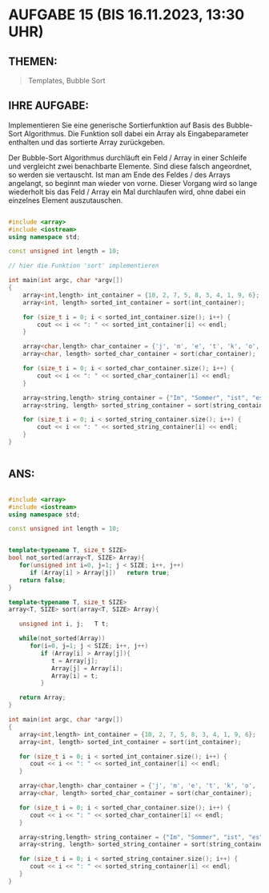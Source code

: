 # AUFGABE 15 (BIS 16.11.2023, 13:30 UHR)

## THEMEN:

> Templates, Bubble Sort

## IHRE AUFGABE:

Implementieren Sie eine generische Sortierfunktion auf Basis des Bubble-Sort Algorithmus. Die Funktion soll dabei ein Array als Eingabeparameter enthalten und das sortierte Array zurückgeben.

Der Bubble-Sort Algorithmus durchläuft ein Feld / Array in einer Schleife und vergleicht zwei benachbarte Elemente. Sind diese falsch angeordnet, so werden sie vertauscht. Ist man am Ende des Feldes / des Arrays angelangt, so beginnt man wieder von vorne. Dieser Vorgang wird so lange wiederholt bis das Feld / Array ein Mal durchlaufen wird, ohne dabei ein einzelnes Element auszutauschen.

```cpp

#include <array>
#include <iostream>
using namespace std;

const unsigned int length = 10;

// hier die Funktion 'sort' implementieren

int main(int argc, char *argv[])
{
    array<int,length> int_container = {10, 2, 7, 5, 8, 3, 4, 1, 9, 6};
    array<int, length> sorted_int_container = sort(int_container);

    for (size_t i = 0; i < sorted_int_container.size(); i++) {
        cout << i << ": " << sorted_int_container[i] << endl;
    }

    array<char,length> char_container = {'j', 'm', 'e', 't', 'k', 'o', 'p', 's', 'a', 'f'};
    array<char, length> sorted_char_container = sort(char_container);

    for (size_t i = 0; i < sorted_char_container.size(); i++) {
        cout << i << ": " << sorted_char_container[i] << endl;
    }

    array<string,length> string_container = {"Im", "Sommer", "ist", "es", "meistens", "heiß", "und", "es", "regnet", "wenig."};
    array<string, length> sorted_string_container = sort(string_container);

    for (size_t i = 0; i < sorted_string_container.size(); i++) {
        cout << i << ": " << sorted_string_container[i] << endl;
    }
}



```

## ANS:

```cpp

#include <array>
#include <iostream>
using namespace std;

const unsigned int length = 10;


template<typename T, size_t SIZE>
bool not_sorted(array<T, SIZE> Array){
   for(unsigned int i=0, j=1; j < SIZE; i++, j++)
      if (Array[i] > Array[j])   return true;
   return false;
}

template<typename T, size_t SIZE>
array<T, SIZE> sort(array<T, SIZE> Array){

   unsigned int i, j;   T t;

   while(not_sorted(Array))
      for(i=0, j=1; j < SIZE; i++, j++)
         if (Array[i] > Array[j]){
            t = Array[j];
            Array[j] = Array[i];
            Array[i] = t;
         }

   return Array;
}

int main(int argc, char *argv[])
{
   array<int,length> int_container = {10, 2, 7, 5, 8, 3, 4, 1, 9, 6};
   array<int, length> sorted_int_container = sort(int_container);

   for (size_t i = 0; i < sorted_int_container.size(); i++) {
      cout << i << ": " << sorted_int_container[i] << endl;
   }

   array<char,length> char_container = {'j', 'm', 'e', 't', 'k', 'o', 'p', 's', 'a', 'f'};
   array<char, length> sorted_char_container = sort(char_container);

   for (size_t i = 0; i < sorted_char_container.size(); i++) {
      cout << i << ": " << sorted_char_container[i] << endl;
   }

   array<string,length> string_container = {"Im", "Sommer", "ist", "es", "meistens", "heiß", "und", "es", "regnet", "wenig."};
   array<string, length> sorted_string_container = sort(string_container);

   for (size_t i = 0; i < sorted_string_container.size(); i++) {
      cout << i << ": " << sorted_string_container[i] << endl;
   }
}



```


